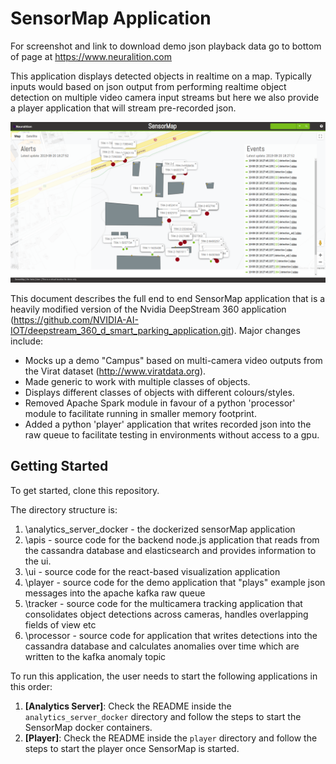 # SensorMap Application

For screenshot and link to download demo json playback data go to bottom of page at https://www.neuralition.com

This application displays detected objects in realtime on a map. Typically inputs would based on json output from performing realtime object detection on multiple video camera input streams but here we also provide a player application that will stream pre-recorded json. 


![UI](readme-images/sensormap_full.png?raw=true "UI")

This document describes the full end to end SensorMap application that is a heavily modified version of the Nvidia DeepStream 360 application (https://github.com/NVIDIA-AI-IOT/deepstream_360_d_smart_parking_application.git). Major changes include:

- Mocks up a demo "Campus" based on multi-camera video outputs from the Virat dataset (http://www.viratdata.org).
- Made generic to work with multiple classes of objects.
- Displays different classes of objects with different colours/styles.
- Removed Apache Spark module in favour of a python 'processor' module to facilitate running in smaller memory footprint.
- Added a python 'player' application that writes recorded json into the raw queue to facilitate testing in environments without access to a gpu.


## Getting Started

To get started, clone this repository. 

The directory structure is:

1. \analytics_server_docker - the dockerized sensorMap application
2. \apis - source code for the backend node.js application that reads from the cassandra database and elasticsearch and provides information to the ui. 
3. \ui - source code for the react-based visualization application
4. \player - source code for the demo application that "plays" example json messages into the apache kafka raw queue
5. \tracker - source code for the multicamera tracking application that consolidates object detections across cameras, handles overlapping fields of view etc
6. \processor - source code for application that writes detections into the cassandra database and calculates anomalies over time which are written to the kafka anomaly topic


To run this application, the user needs to start the following applications in this order:

1. **[Analytics Server]**: Check the README inside the `analytics_server_docker` directory and follow the steps to start the SensorMap docker containers.
2. **[Player]**: Check the README inside the `player` directory and follow the steps to start the player once SensorMap is started.

